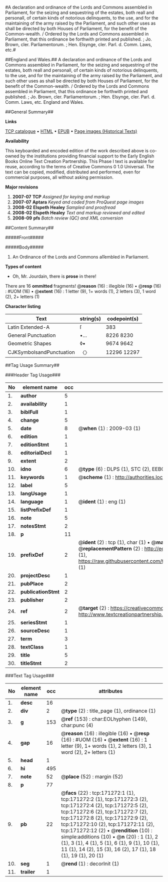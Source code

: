 #A declaration and ordinance of the Lords and Commons assembled in Parliament, for the seizing and sequestring of the estates, both reall and personall, of certain kinds of notorious delinquents, to the use, and for the maintaining of the army raised by the Parliament, and such other uses as shall be directed by both Houses of Parliament, for the benefit of the Common-wealth. / Ordered by the Lords and Commons assembled in Parliament, that this ordinance be forthwith printed and published. ; Jo. Brown, cler. Parliamentorum. ; Hen. Elsynge, cler. Parl. d. Comm. Laws, etc.#

##England and Wales.##
A declaration and ordinance of the Lords and Commons assembled in Parliament, for the seizing and sequestring of the estates, both reall and personall, of certain kinds of notorious delinquents, to the use, and for the maintaining of the army raised by the Parliament, and such other uses as shall be directed by both Houses of Parliament, for the benefit of the Common-wealth. / Ordered by the Lords and Commons assembled in Parliament, that this ordinance be forthwith printed and published. ; Jo. Brown, cler. Parliamentorum. ; Hen. Elsynge, cler. Parl. d. Comm.
Laws, etc.
England and Wales.

##General Summary##

**Links**

[TCP catalogue](http://www.ota.ox.ac.uk/tcp/)  • 
[HTML](http://tei.it.ox.ac.uk/tcp/Texts-HTML/free/A82/A82587.html)  • 
[EPUB](http://tei.it.ox.ac.uk/tcp/Texts-EPUB/free/A82/A82587.epub) • 
[Page images (Historical Texts)](https://data.historicaltexts.jisc.ac.uk/view?pubId=eebo-45097673e&pageId=eebo-45097673e-171272-1)

**Availability**

This keyboarded and encoded edition of the
	       work described above is co-owned by the institutions
	       providing financial support to the Early English Books
	       Online Text Creation Partnership. This Phase I text is
	       available for reuse, according to the terms of Creative
	       Commons 0 1.0 Universal. The text can be copied,
	       modified, distributed and performed, even for
	       commercial purposes, all without asking permission.

**Major revisions**

1. __2007-07__ __TCP__ *Assigned for keying and markup*
1. __2007-07__ __Aptara__ *Keyed and coded from ProQuest page images*
1. __2008-02__ __Elspeth Healey__ *Sampled and proofread*
1. __2008-02__ __Elspeth Healey__ *Text and markup reviewed and edited*
1. __2008-09__ __pfs__ *Batch review (QC) and XML conversion*

##Content Summary##

#####Front#####

#####Body#####

1. An Ordinance of the Lords and
Commons aſſembled in Parliament.

**Types of content**

  * Oh, Mr. Jourdain, there is **prose** in there!

There are 16 **ommitted** fragments! 
 @__reason__ (16) : illegible (16)  •  @__resp__ (16) : #UOM (16)  •  @__extent__ (16) : 1 letter (9), 1+ words (1), 2 letters (3), 1 word (2), 2+ letters (1)

**Character listing**


|Text|string(s)|codepoint(s)|
|---|---|---|
|Latin Extended-A|ſ|383|
|General Punctuation|•…|8226 8230|
|Geometric Shapes|◊▪|9674 9642|
|CJKSymbolsandPunctuation|〈〉|12296 12297|

##Tag Usage Summary##

###Header Tag Usage###

|No|element name|occ|attributes|
|---|---|---|---|
|1.|__author__|5||
|2.|__availability__|1||
|3.|__biblFull__|1||
|4.|__change__|5||
|5.|__date__|8| @__when__ (1) : 2009-03 (1)|
|6.|__edition__|1||
|7.|__editionStmt__|1||
|8.|__editorialDecl__|1||
|9.|__extent__|2||
|10.|__idno__|6| @__type__ (6) : DLPS (1), STC (2), EEBO-CITATION (1), OCLC (1), VID (1)|
|11.|__keywords__|1| @__scheme__ (1) : http://authorities.loc.gov/ (1)|
|12.|__label__|5||
|13.|__langUsage__|1||
|14.|__language__|1| @__ident__ (1) : eng (1)|
|15.|__listPrefixDef__|1||
|16.|__note__|5||
|17.|__notesStmt__|2||
|18.|__p__|11||
|19.|__prefixDef__|2| @__ident__ (2) : tcp (1), char (1)  •  @__matchPattern__ (2) : ([0-9\-]+):([0-9IVX]+) (1), (.+) (1)  •  @__replacementPattern__ (2) : http://eebo.chadwyck.com/downloadtiff?vid=$1&page=$2 (1), https://raw.githubusercontent.com/textcreationpartnership/Texts/master/tcpchars.xml#$1 (1)|
|20.|__projectDesc__|1||
|21.|__pubPlace__|2||
|22.|__publicationStmt__|2||
|23.|__publisher__|2||
|24.|__ref__|2| @__target__ (2) : https://creativecommons.org/publicdomain/zero/1.0/ (1), http://www.textcreationpartnership.org/docs/. (1)|
|25.|__seriesStmt__|1||
|26.|__sourceDesc__|1||
|27.|__term__|3||
|28.|__textClass__|1||
|29.|__title__|5||
|30.|__titleStmt__|2||


###Text Tag Usage###

|No|element name|occ|attributes|
|---|---|---|---|
|1.|__desc__|16||
|2.|__div__|2| @__type__ (2) : title_page (1), ordinance (1)|
|3.|__g__|153| @__ref__ (153) : char:EOLhyphen (149), char:punc (4)|
|4.|__gap__|16| @__reason__ (16) : illegible (16)  •  @__resp__ (16) : #UOM (16)  •  @__extent__ (16) : 1 letter (9), 1+ words (1), 2 letters (3), 1 word (2), 2+ letters (1)|
|5.|__head__|1||
|6.|__hi__|495||
|7.|__note__|52| @__place__ (52) : margin (52)|
|8.|__p__|77||
|9.|__pb__|22| @__facs__ (22) : tcp:171272:1 (1), tcp:171272:2 (1), tcp:171272:3 (2), tcp:171272:4 (2), tcp:171272:5 (2), tcp:171272:6 (2), tcp:171272:7 (2), tcp:171272:8 (2), tcp:171272:9 (2), tcp:171272:10 (2), tcp:171272:11 (2), tcp:171272:12 (2)  •  @__rendition__ (10) : simple:additions (10)  •  @__n__ (20) : 1 (1), 2 (1), 3 (1), 4 (1), 5 (1), 6 (1), 9 (1), 10 (1), 11 (1), 14 (2), 15 (3), 16 (2), 17 (1), 18 (1), 19 (1), 20 (1)|
|10.|__seg__|1| @__rend__ (1) : decorInit (1)|
|11.|__trailer__|1||
